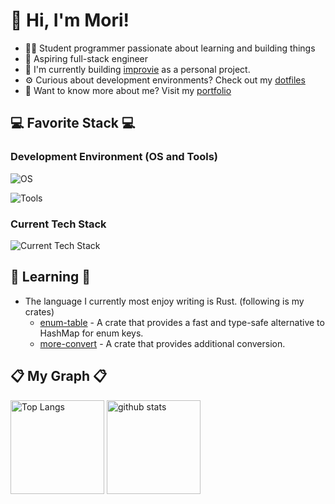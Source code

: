 # 👋 Hi, I'm Mori!

- 🧑‍💻 Student programmer passionate about learning and building things
- 🌱 Aspiring full-stack engineer
- 🚀 I'm currently building [improvie](https://github.com/improvie/improvie) as a personal project.
- ⚙️ Curious about development environments? Check out my [dotfiles](https://github.com/moriyoshi-kasuga/dotfiles)
- 📝 Want to know more about me? Visit my [portfolio](https://moriyoshi-kasuga.github.io)

## 💻 Favorite Stack 💻

### Development Environment (OS and Tools)

<p>
  <img
    src="https://go-skill-icons.vercel.app/api/icons?i=apple,wsl,ubuntu,arch"
    alt="OS"
  />
</p>
<p>
  <img
    src="https://go-skill-icons.vercel.app/api/icons?i=nix,catppuccin,bash,vim,neovim,lazyvim,lua,tmux"
    alt="Tools"
  />
</p>

### Current Tech Stack

<p>
  <img
    src="https://go-skill-icons.vercel.app/api/icons?i=rust,tauri,ts,bun,tailwindcss,astro,svelte"
    alt="Current Tech Stack"
  />
</p>

## 🌱 Learning 🌱

- The language I currently most enjoy writing is Rust. (following is my crates)
  - [enum-table](https://github.com/moriyoshi-kasuga/enum-table) - A crate that provides a fast and type-safe alternative to HashMap for enum keys.
  - [more-convert](https://github.com/moriyoshi-kasuga/more-convert) - A crate that provides additional conversion.

## 📋 My Graph 📋

<p align="left">
  <img alt="Top Langs" height="150px" src="https://github-readme-stats.vercel.app/api/top-langs/?username=moriyoshi-kasuga&layout=compact&show_icons=true&theme=onedark" />
  <img alt="github stats" height="150px" src="https://github-readme-stats.vercel.app/api?username=moriyoshi-kasuga&theme=onedark&show_icons=ture" />
</p>
